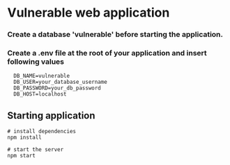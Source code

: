 # Vulnerable web application

### Create a database 'vulnerable' before starting the application.

### Create a .env file at the root of your application and insert following values

```
  DB_NAME=vulnerable
  DB_USER=your_database_username
  DB_PASSWORD=your_db_password
  DB_HOST=localhost
```

## Starting application
```
# install dependencies
npm install

```


``` 
# start the server
npm start

```

